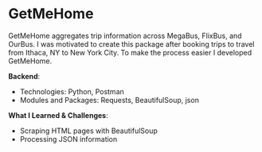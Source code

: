 # **GetMeHome**

GetMeHome aggregates trip information across MegaBus, FlixBus, and OurBus. I was motivated to create this package after booking trips to travel from Ithaca, NY to New York City. To make the process easier I developed GetMeHome.

**Backend**:

- Technologies: Python, Postman
- Modules and Packages: Requests, BeautifulSoup, json

**What I Learned & Challenges**:

- Scraping HTML pages with BeautifulSoup
- Processing JSON information
